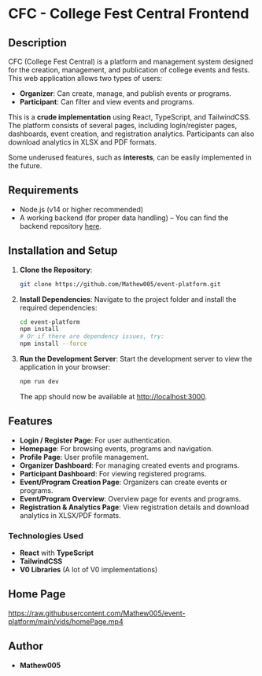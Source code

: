# CFC - College Fest Central Frontend

## Description

CFC (College Fest Central) is a platform and management system designed for the creation, management, and publication of college events and fests. This web application allows two types of users:

- **Organizer**: Can create, manage, and publish events or programs.
- **Participant**: Can filter and view events and programs.

This is a **crude implementation** using React, TypeScript, and TailwindCSS. The platform consists of several pages, including login/register pages, dashboards, event creation, and registration analytics. Participants can also download analytics in XLSX and PDF formats.

Some underused features, such as **interests**, can be easily implemented in the future.

## Requirements

- Node.js (v14 or higher recommended)
- A working backend (for proper data handling) – You can find the backend repository [here](https://github.com/Mathew005/cfc).

## Installation and Setup

1. **Clone the Repository**:
    ```bash
    git clone https://github.com/Mathew005/event-platform.git
    ```

2. **Install Dependencies**:
    Navigate to the project folder and install the required dependencies:
    ```bash
    cd event-platform
    npm install
    # Or if there are dependency issues, try:
    npm install --force
    ```

3. **Run the Development Server**:
    Start the development server to view the application in your browser:
    ```bash
    npm run dev
    ```

    The app should now be available at [http://localhost:3000](http://localhost:3000).

## Features

- **Login / Register Page**: For user authentication.
- **Homepage**: For browsing events, programs and navigation.
- **Profile Page**: User profile management.
- **Organizer Dashboard**: For managing created events and programs.
- **Participant Dashboard**: For viewing registered programs.
- **Event/Program Creation Page**: Organizers can create events or programs.
- **Event/Program Overview**: Overview page for events and programs.
- **Registration & Analytics Page**: View registration details and download analytics in XLSX/PDF formats.
  
### Technologies Used

- **React** with **TypeScript**
- **TailwindCSS**
- **V0 Libraries** (A lot of V0 implementations)

## Home Page

https://raw.githubusercontent.com/Mathew005/event-platform/main/vids/homePage.mp4

## Author

- **Mathew005**

